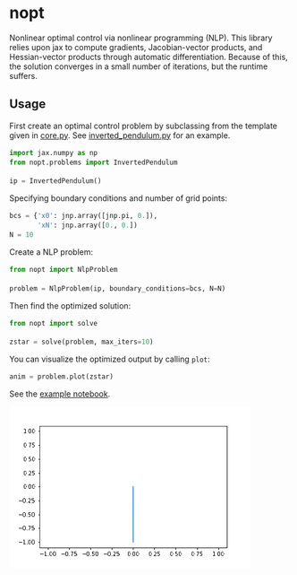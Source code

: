 # nopt
Nonlinear optimal control via nonlinear programming (NLP). This library relies upon jax to compute gradients, Jacobian-vector products, and Hessian-vector products through automatic differentiation. Because of this, the solution converges in a small number of iterations, but the runtime suffers.

## Usage

First create an optimal control problem by subclassing from the template given in [core.py](nopt/core.py). See [inverted_pendulum.py](nopt/problems/inverted_pendulum.py) for an example.

``` python
import jax.numpy as np
from nopt.problems import InvertedPendulum

ip = InvertedPendulum()
```

Specifying boundary conditions and number of grid points:

``` python
bcs = {'x0': jnp.array([jnp.pi, 0.]),
       'xN': jnp.array([0., 0.])
N = 10
```

Create a NLP problem:
``` python
from nopt import NlpProblem

problem = NlpProblem(ip, boundary_conditions=bcs, N=N)
```
Then find the optimized solution:

``` python
from nopt import solve

zstar = solve(problem, max_iters=10)
```

You can visualize the optimized output by calling ```plot```:

``` python
anim = problem.plot(zstar)
```

See the [example notebook](example.ipynb).

![](fig/inverted_pendulum.gif)
